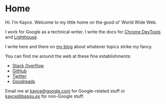 <h1>Home</h1>

Hi. I'm Kayce. Welcome to my little home on the good ol' World Wide Web.

I work for Google as a technical writer. I write the docs for
<a href="https://developers.google.com/web/tools/chrome-devtools"
   target="_blank" rel="noopener">Chrome DevTools</a> and
<a href="https://developers.google.com/web/tools/lighthouse"
   target="blank" rel="noopener">Lighthouse</a>.

I write here and there on [my blog](/blog/) about whatever topics strike my fancy.

You can find me around the web at these fine establishments:

* [Stack Overflow](https://stackoverflow.com/users/1669860/kayce-basques)
* [GitHub](https://github.com/kaycebasques)
* [Twitter](https://twitter.com/kaycebasques)
* [Goodreads](https://www.goodreads.com/kaycebasques)

Email me at kayce@google.com for Google-related stuff or kayce@basqu.es for non-Google stuff.
